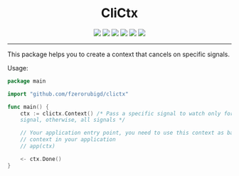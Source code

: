 <h1 align="center">CliCtx</h1>
<p align="center">
        <a href="https://github.com/fzerorubigd/clictx/releases"><img src="https://img.shields.io/github/v/tag/fzerorubigd/clictx.svg?color=brightgreen&label=version&sort=semver"></a>
        <a href="https://travis-ci.org/github/fzerorubigd/clictx"><img src="https://travis-ci.org/fzerorubigd/clictx.svg?branch=master"></a>
        <a href="https://goreportcard.com/report/github.com/fzerorubigd/clictx"><img src="https://goreportcard.com/badge/github.com/fzerorubigd/clictx"></a>
        <a href="https://codecov.io/gh/fzerorubigd/clictx"><img src="https://codecov.io/gh/fzerorubigd/clictx/branch/master/graph/badge.svg"/></a>
        <a href="https://godoc.org/github.com/fzerorubigd/clictx"><img src="https://img.shields.io/badge/godoc-reference-blue.svg?color=blue"></a>
        <a href="https://github.com/fzerorubigd/clictx/blob/master/LICENSE"><img src="https://img.shields.io/badge/license-MIT-green"></a>
</p>

---

This package helps you to create a context that cancels on specific signals. 

Usage: 

```go
package main 

import "github.com/fzerorubigd/clictx"

func main() {
    ctx := clictx.Context() /* Pass a specific signal to watch only for that 
    signal, otherwise, all signals */

    // Your application entry point, you need to use this context as base for all
    // context in your application
    // app(ctx)

    <- ctx.Done() 
}

```
